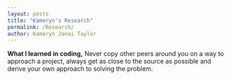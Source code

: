 ```yaml
---
layout: posts
title: "Kameryn's Research"
permalink: /Research/
author: Kameryn Janai Taylor
---
```


**What I learned in coding,**  Never copy other peers around you on a way to approach a project, always get as close to the source as possible and derive your own approach to solving the problem.
